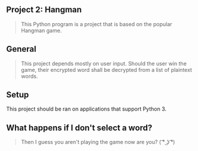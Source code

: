 ## Project 2: Hangman
> This Python program is a project that is based on the popular Hangman game. 

## General 
> This project depends mostly on user input. Should the user win the game, their encrypted word shall be decrypted from a list of plaintext words. 
	
## Setup
This project should be ran on applications that support Python 3. 

## What happens if I don't select a word?
> Then I guess you aren't playing the game now are you? ( ͡° ͜ʖ ͡°)
